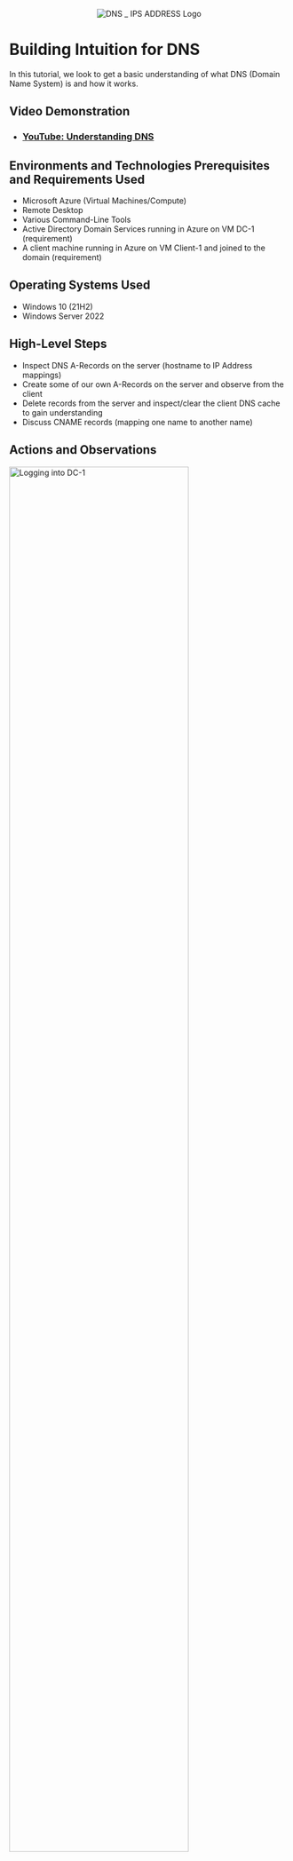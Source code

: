 <p align="center">
<img src="https://i.imgur.com/roNiQqw.png" alt="DNS _ IPS ADDRESS Logo"/>
</p>

<h1>Building Intuition for DNS</h1>
In this tutorial, we look to get a basic understanding of what DNS (Domain Name System) is and how it works. <br />


<h2>Video Demonstration</h2>

- ### [YouTube: Understanding DNS](https://www.youtube.com/watch?v=MqBGjappbTk)

<h2>Environments and Technologies Prerequisites and Requirements Used</h2>

- Microsoft Azure (Virtual Machines/Compute)
- Remote Desktop
- Various Command-Line Tools
- Active Directory Domain Services running in Azure on VM DC-1 (requirement)
- A client machine running in Azure on VM Client-1 and joined to the domain (requirement)

<h2>Operating Systems Used </h2>

- Windows 10 (21H2)
- Windows Server 2022

<h2>High-Level Steps</h2>

- Inspect DNS A-Records on the server (hostname to IP Address mappings)
- Create some of our own A-Records on the server and observe from the client
- Delete records from the server and inspect/clear the client DNS cache to gain understanding
- Discuss CNAME records (mapping one name to another name)

<h2>Actions and Observations</h2>

<p>
<img src="https://i.imgur.com/FUP0ll8.png" height="80%" width="80%" alt="Logging into DC-1"/>
<img src="https://i.imgur.com/3SoeoqC.png" height="80%" width="80%" alt="Logging into Client-1"/>
</p>
<p>
In this step, we logged into DC-1 as domain admin account and also logged into Client-1 as an admin.
</p>
<br />

<p>
<img src="https://i.imgur.com/pINBayL.png" height="80%" width="80%" alt="pinging 'mainframe', it fails"/>
<img src="https://i.imgur.com/8yl2YSZ.png" height="80%" width="80%" alt="pic of why pinging 'mainframe' fails"/>
</p>
<p>
In this step, inside of Client-1, we tried to ping “mainframe”, but it fails because “mainframe” does not have a DNS record.
</p>
<br />

<p>
<img src="https://i.imgur.com/SnTAP69.png" height="80%" width="80%" alt="create A-Record for 'mainframe'"/>
<img src="https://i.imgur.com/KoyVZI3.png" height="80%" width="80%" alt="create A-Record for 'mainframe'2"/>
<img src="https://i.imgur.com/p7jOuVZ.png" height="80%" width="80%" alt="ping 'mainframe' again, it works"/>
<img src="https://i.imgur.com/ouajxEg.png" height="80%" width="80%" alt="ping 'mainframe' again, it works 2"/>
<img src="https://i.imgur.com/lBs30V8.png" height="80%" width="80%" alt="ping 'mainframe' again, it works 3"/>
</p>
<p>
In this step, we created a DNS A-record on DC-1 for “mainframe” and we had it point to DC-1’s Private IP address (which is 10.0.0.4).  Then we went back to Client-1 and tried to ping it and observed that it worked the second time.
</p>
<br />

<p>
<img src="https://i.imgur.com/MUkQSpZ.png" height="80%" width="80%" alt="(a) changed 'mainframe's' A-Record address to 8.8.8.8"/>
<img src="https://i.imgur.com/Il0MLCy.png" height="80%" width="80%" alt="(b) changed 'mainframe's' A-Record address to 8.8.8.8"/>
</p>
<p>
In this step, we went back to DC-1 and changed mainframe’s record address (IP address) to 8.8.8.8 .
</p>
<br />

<p>
<img src="https://i.imgur.com/PzgwSae.png" height="80%" width="80%" alt="same IP address 1"/>
<img src="https://i.imgur.com/m9vcUVO.png" height="80%" width="80%" alt="same IP address 2"/>
</p>
<p>
In this step, we went back to Client-1 and pinged “mainframe” again. We observed that it still pinged the old address (10.0.0.4).  The DNS cache also showed the same IP address for mainframe when observed.
</p>
<br />

<p>
<img src="https://i.imgur.com/IIQPHJB.png" height="80%" width="80%" alt="DNS flush 1"/>
<img src="https://i.imgur.com/X6zhW56.png" height="80%" width="80%" alt="DNS flush 2"/>
<img src="https://i.imgur.com/tYTmsqg.png" height="80%" width="80%" alt="DNS flush 3"/>
</p>
<p>
In this step, we flushed the DNS cache and observed that the cache is empty.
</p>
<br />

<p>
<img src="https://i.imgur.com/5DnOiYO.png" height="80%" width="80%" alt="New DNS record"/>
<img src="https://i.imgur.com/X8yc4ht.png" height="80%" width="80%" alt="New DNS record 2"/>
</p>
<p>
After we flushed the DNS cache, we attempted to ping “mainframe” again and observe the address of the new record is showing up (8.8.8.8)  The reason is because at first, Client-1 used the local cache instead of the DNS server in order to retrieve mainframe's IP address.  When we flushed the local cache and cleared all of the data out, Client-1 was forced to ask the DNS server for mainframe's IP address.  And when Client-1 asked the DNS server, it retrieved the updated IP address.
</p>
<br />

<p>
<img src="https://i.imgur.com/qs1Whdu.png" height="80%" width="80%" alt="tried a failed ping to 'search'"/>
</p>
<p>
In this step, we completed a CNAME Record exercise (A CNAME record maps an alias name to an actual IP address-name to name mapping).  We first tried to ping 'search', but the ping failed.
</p>
<br />

<p>
<img src="https://i.imgur.com/pEswut5.png" height="80%" width="80%" alt="created CNAME Record for 'search'"/>
<img src="https://i.imgur.com/f1oq0tm.png" height="80%" width="80%" alt="created CNAME Record for 'search'2"/>
<img src="https://i.imgur.com/nw9QCL1.png" height="80%" width="80%" alt="created CNAME Record for 'search'3"/>
</p>
<p>
In this step, we went back to DC-1 and created a CNAME record that points the host “search” to “www.google.com”.
</p>
<br />

<p>
<img src="https://i.imgur.com/DJmEXEB.png" height="80%" width="80%" alt="Disk Sanitization Steps"/>
</p>
<p>
In the last part of this lab, we went back to Client-1 and attempted to ping “search”, and we observed the results of the CNAME record.  Also, on Client-1, we did an nslookup for “search”, and observed the results of the CNAME record.  The CNAME record for 'search' should point to 'www.google.com'.
</p>
<br />

